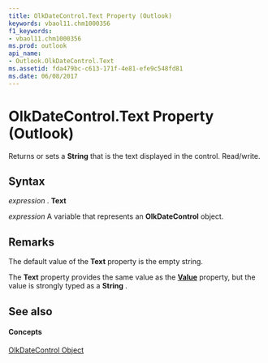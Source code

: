 ```yaml
---
title: OlkDateControl.Text Property (Outlook)
keywords: vbaol11.chm1000356
f1_keywords:
- vbaol11.chm1000356
ms.prod: outlook
api_name:
- Outlook.OlkDateControl.Text
ms.assetid: fda479bc-c613-171f-4e81-efe9c548fd81
ms.date: 06/08/2017
---
```



# OlkDateControl.Text Property (Outlook)

Returns or sets a  **String** that is the text displayed in the control. Read/write.


## Syntax

 _expression_ . **Text**

 _expression_ A variable that represents an **OlkDateControl** object.


## Remarks

The default value of the  **Text** property is the empty string.

The  **Text** property provides the same value as the **[Value](Outlook.OlkDateControl.Value.md)** property, but the value is strongly typed as a **String** .


## See also


#### Concepts


[OlkDateControl Object](Outlook.OlkDateControl.md)

